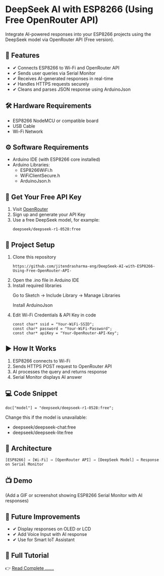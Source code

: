 <h1>DeepSeek AI with ESP8266 (Using Free OpenRouter API)</h1>
<p>Integrate AI-powered responses into your ESP8266 projects using the DeepSeek model via OpenRouter API (Free version).</p>

<h2>📌 Features</h2>
<ul>
  <li>✔ Connects ESP8266 to Wi-Fi and OpenRouter API</li>
  <li>✔ Sends user queries via Serial Monitor</li>
  <li>✔ Receives AI-generated responses in real-time</li>
  <li>✔ Handles HTTPS requests securely</li>
  <li>✔ Cleans and parses JSON response using ArduinoJson</li>
</ul>

<h2>🛠 Hardware Requirements</h2>
<ul>
  <li>ESP8266 NodeMCU or compatible board</li>
  <li>USB Cable</li>
  <li>Wi-Fi Network</li>
</ul>

<h2>⚙ Software Requirements</h2>
<ul>
  <li>Arduino IDE (with ESP8266 core installed)</li>
  <li>Arduino Libraries:
    <ul>
      <li>ESP8266WiFi.h</li>
      <li>WiFiClientSecure.h</li>
      <li>ArduinoJson.h</li>
    </ul>
  </li>
</ul>

<h2>🔑 Get Your Free API Key</h2>
<ol>
  <li>Visit <a href="https://openrouter.ai/">OpenRouter</a></li>
  <li>Sign up and generate your API Key</li>
  <li>Use a free DeepSeek model, for example:
    <pre><code>deepseek/deepseek-r1-0528:free</code></pre>
  </li>
</ol>

<h2>📂 Project Setup</h2>
<ol>
  <li>Clone this repository
    <pre><code>https://github.com/jitendrasharma-eng/DeepSeek-AI-with-ESP8266-Using-Free-OpenRouter-API-</code></pre>
  </li>
  <li>Open the .ino file in Arduino IDE</li>
  <li>Install required libraries
    <p>Go to Sketch → Include Library → Manage Libraries</p>
    <p>Install ArduinoJson</p>
  </li>
  <li>Edit Wi-Fi Credentials & API Key in code
    <pre><code>const char* ssid = "Your-WiFi-SSID";
const char* password = "Your-WiFi-Password";
const char* apiKey = "Your-OpenRouter-API-Key";</code></pre>
  </li>
</ol>

<h2>▶ How It Works</h2>
<ol>
  <li>ESP8266 connects to Wi-Fi</li>
  <li>Sends HTTPS POST request to OpenRouter API</li>
  <li>AI processes the query and returns response</li>
  <li>Serial Monitor displays AI answer</li>
</ol>

<h2>💻 Code Snippet</h2>
<pre><code>doc["model"] = "deepseek/deepseek-r1-0528:free";</code></pre>
<p>Change this if the model is unavailable:</p>
<ul>
  <li>deepseek/deepseek-chat:free</li>
  <li>deepseek/deepseek-lite:free</li>
</ul>

<h2>📸 Architecture</h2>
<pre><code>[ESP8266] → [Wi-Fi] → [OpenRouter API] → [DeepSeek Model] → Response on Serial Monitor</code></pre>

<h2>📺 Demo</h2>
<p>(Add a GIF or screenshot showing ESP8266 Serial Monitor with AI responses)</p>

<h2>🚀 Future Improvements</h2>
<ul>
  <li>✔ Display responses on OLED or LCD</li>
  <li>✔ Add Voice Input with AI response</li>
  <li>✔ Use for Smart IoT Assistant</li>
</ul>

<h2>📎 Full Tutorial</h2>
<p>👉 <a href="#">Read Complete .......</a></p>
